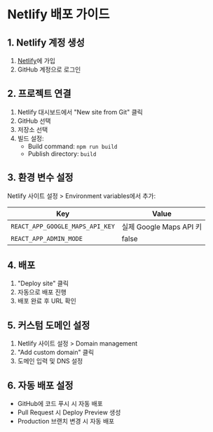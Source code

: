 # Netlify 배포 가이드

## 1. Netlify 계정 생성

1. [Netlify](https://netlify.com)에 가입
2. GitHub 계정으로 로그인

## 2. 프로젝트 연결

1. Netlify 대시보드에서 "New site from Git" 클릭
2. GitHub 선택
3. 저장소 선택
4. 빌드 설정:
   - Build command: `npm run build`
   - Publish directory: `build`

## 3. 환경 변수 설정

Netlify 사이트 설정 > Environment variables에서 추가:

| Key | Value |
|-----|-------|
| `REACT_APP_GOOGLE_MAPS_API_KEY` | 실제 Google Maps API 키 |
| `REACT_APP_ADMIN_MODE` | false |

## 4. 배포

1. "Deploy site" 클릭
2. 자동으로 배포 진행
3. 배포 완료 후 URL 확인

## 5. 커스텀 도메인 설정

1. Netlify 사이트 설정 > Domain management
2. "Add custom domain" 클릭
3. 도메인 입력 및 DNS 설정

## 6. 자동 배포 설정

- GitHub에 코드 푸시 시 자동 배포
- Pull Request 시 Deploy Preview 생성
- Production 브랜치 변경 시 자동 배포 